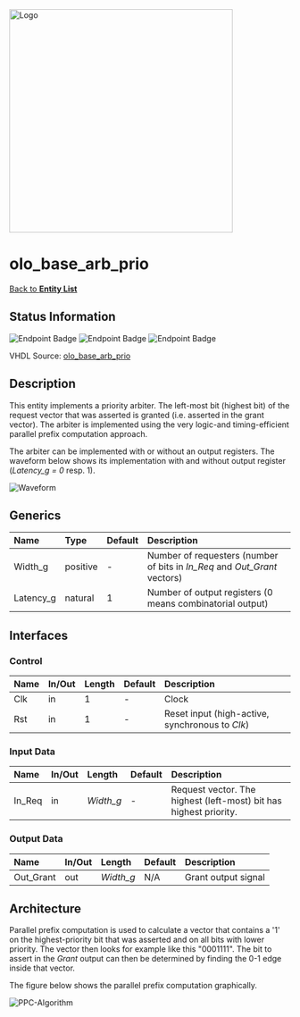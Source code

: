 <img src="../Logo.png" alt="Logo" width="400">

# olo_base_arb_prio

[Back to **Entity List**](../EntityList.md)

## Status Information

![Endpoint Badge](https://img.shields.io/endpoint?url=https://storage.googleapis.com/open-logic-badges/coverage/olo_base_arb_prio.json?cacheSeconds=0)
![Endpoint Badge](https://img.shields.io/endpoint?url=https://storage.googleapis.com/open-logic-badges/branches/olo_base_arb_prio.json?cacheSeconds=0)
![Endpoint Badge](https://img.shields.io/endpoint?url=https://storage.googleapis.com/open-logic-badges/issues/olo_base_arb_prio.json?cacheSeconds=0)

VHDL Source: [olo_base_arb_prio](../../src/base/vhdl/olo_base_arb_prio.vhd)

## Description

This entity implements a priority arbiter. The left-most bit (highest bit) of the request vector that was asserted is
granted (i.e. asserted in the grant  vector). The arbiter is implemented using the very logic-and timing-efficient
parallel prefix computation approach.

The arbiter can be implemented with or without an output registers. The waveform below shows its implementation with
and without output register (_Latency\_g = 0_ resp. 1).

![Waveform](./arb/olo_base_arb_prio_example.png)

## Generics

| Name      | Type     | Default | Description                                                  |
| :-------- | :------- | ------- | :----------------------------------------------------------- |
| Width_g   | positive | -       | Number of requesters (number of bits in _In_Req_ and _Out_Grant_ vectors) |
| Latency_g | natural  | 1       | Number of output registers (0 means combinatorial output)    |

## Interfaces

### Control

| Name | In/Out | Length | Default | Description                                     |
| :--- | :----- | :----- | ------- | :---------------------------------------------- |
| Clk  | in     | 1      | -       | Clock                                           |
| Rst  | in     | 1      | -       | Reset input (high-active, synchronous to _Clk_) |

### Input Data

| Name   | In/Out | Length    | Default | Description                                                  |
| :----- | :----- | :-------- | ------- | :----------------------------------------------------------- |
| In_Req | in     | _Width_g_ | -       | Request vector. The highest (left-most) bit has highest priority. |

### Output Data

| Name      | In/Out | Length    | Default | Description         |
| :-------- | :----- | :-------- | ------- | :------------------ |
| Out_Grant | out    | _Width_g_ | N/A     | Grant output signal |

## Architecture

Parallel prefix computation is used to calculate a vector that contains a '1' on the highest-priority bit that was
asserted and on all bits with lower priority. The vector then looks for example like this "0001111". The bit to assert
in the _Grant_ output can then be determined by finding the 0-1 edge inside that vector.

The figure below shows the parallel prefix computation graphically.

![PPC-Algorithm](./arb/olo_base_arb_prio_ppc.png)
